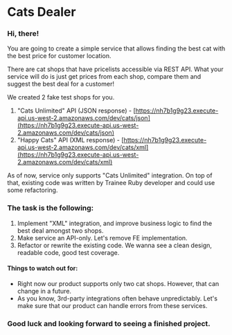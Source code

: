 Cats Dealer
==================

### Hi, there!
You are going to create a simple service that allows finding the best cat with the best price for customer location.

There are cat shops that have pricelists accessible via REST API. What your service will do is just get prices from each shop, compare them and suggest the best deal for a customer!

We created 2 fake test shops for you.
1. "Cats Unlimited" API (JSON response) - [https://nh7b1g9g23.execute-api.us-west-2.amazonaws.com/dev/cats/json](https://nh7b1g9g23.execute-api.us-west-2.amazonaws.com/dev/cats/json)
2. "Happy Cats" API (XML response) - [https://nh7b1g9g23.execute-api.us-west-2.amazonaws.com/dev/cats/xml](https://nh7b1g9g23.execute-api.us-west-2.amazonaws.com/dev/cats/xml)

As of now, service only supports "Cats Unlimited" integration. On top of that, existing code was written by Trainee Ruby developer and could use some refactoring.

### The task is the following:
1. Implement "XML" integration, and improve business logic to find the best deal amongst two shops.
2. Make service an API-only. Let's remove FE implementation.
3. Refactor or rewrite the existing code. We wanna see a clean design, readable code, good test coverage.

#### Things to watch out for:
* Right now our product supports only two cat shops. However, that can change in a future.
* As you know, 3rd-party integrations often behave unpredictably. Let's make sure that our product can handle errors from these services.

### Good luck and looking forward to seeing a finished project.
